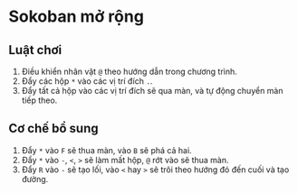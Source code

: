 # Sokoban mở rộng

## Luật chơi
1. Điều khiển nhân vật `@` theo hướng dẫn trong chương trình.
2. Đẩy các hộp `*` vào các vị trí đích `.`.
3. Đẩy tất cả hộp vào các vị trí đích sẽ qua màn, và tự động chuyển màn tiếp theo.

## Cơ chế bổ sung
1. Đẩy `*` vào `F` sẽ thua màn, vào `B` sẽ phá cả hai.
2. Đẩy `*` vào `-`, `<`, `>` sẽ làm mất hộp, `@` rớt vào sẽ thua màn.
3. Đẩy `R` vào `-` sẽ tạo lối, vào `<` hay `>` sẽ trôi theo hướng đó đến cuối và tạo đường.
